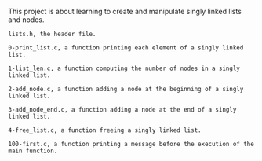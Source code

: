 This project is about learning to create and manipulate singly linked lists and nodes.

    lists.h, the header file.

    0-print_list.c, a function printing each element of a singly linked list.

    1-list_len.c, a function computing the number of nodes in a singly linked list.

    2-add_node.c, a function adding a node at the beginning of a singly linked list.

    3-add_node_end.c, a function adding a node at the end of a singly linked list.

    4-free_list.c, a function freeing a singly linked list.

    100-first.c, a function printing a message before the execution of the main function.

